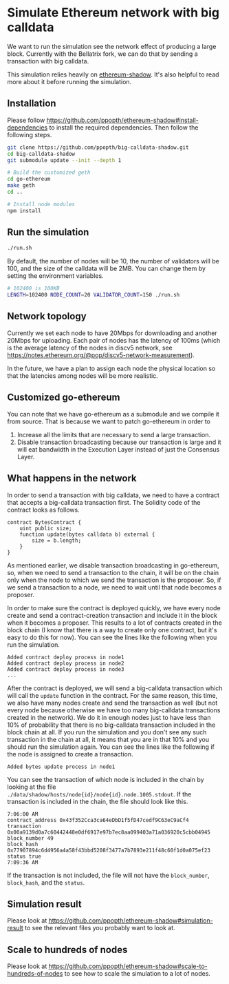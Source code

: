 # Simulate Ethereum network with big calldata

We want to run the simulation see the network effect of producing a large block. Currently with the Bellatrix fork, we can do that by sending
a transaction with big calldata.

This simulation relies heavily on [ethereum-shadow](https://github.com/ppopth/ethereum-shadow). It's also helpful to read more about it before
running the simulation.

## Installation

Please follow https://github.com/ppopth/ethereum-shadow#install-dependencies to install the required dependencies. Then follow the following steps.

```bash
git clone https://github.com/ppopth/big-calldata-shadow.git
cd big-calldata-shadow
git submodule update --init --depth 1

# Build the customized geth
cd go-ethereum
make geth
cd ..

# Install node modules
npm install
```

## Run the simulation

```bash
./run.sh
```
By default, the number of nodes will be 10, the number of validators will be 100, and the size of the calldata will be 2MB.
You can change them by setting the environment variables.
```bash
# 102400 is 100KB
LENGTH=102400 NODE_COUNT=20 VALIDATOR_COUNT=150 ./run.sh
```

## Network topology

Currently we set each node to have 20Mbps for downloading and another 20Mbps for uploading. Each pair of nodes has the latency of 100ms
(which is the average latency of the nodes in discv5 network, see https://notes.ethereum.org/@pop/discv5-network-measurement).

In the future, we have a plan to assign each node the physical location so that the latencies among nodes will be more realistic.

## Customized go-ethereum

You can note that we have go-ethereum as a submodule and we compile it from source. That is because we want to patch go-ethereum in order to
1. Increase all the limits that are necessary to send a large transaction.
2. Disable transaction broadcasting because our transaction is large and it will eat bandwidth in the Execution Layer instead of just the Consensus Layer.

## What happens in the network

In order to send a transaction with big calldata, we need to have a contract that accepts a big-calldata transaction first. The Solidity code of the
contract looks as follows.

```solidity
contract BytesContract {
    uint public size;
    function update(bytes calldata b) external {
        size = b.length;
    }
}
```

As mentioned earlier, we disable transaction broadcasting in go-ethereum, so, when we need to send a transaction to the chain, it will be on the chain
only when the node to which we send the transaction is the proposer. So, if we send a transaction to a node, we need to wait until that node becomes
a proposer.

In order to make sure the contract is deployed quickly, we have every node create and send a contract-creation transaction and include it in the block
when it becomes a proposer. This results to a lot of contracts created in the block chain (I know that there is a way to create only one contract, but
it's easy to do this for now). You can see the lines like the following when you run the simulation.
```
Added contract deploy process in node1
Added contract deploy process in node2
Added contract deploy process in node3
...
```

After the contract is deployed, we will send a big-calldata transaction which will call the `update` function in the contract. For the same reason, this
time, we also have many nodes create and send the transaction as well (but not every node because otherwise we have too many big-calldata transactions
created in the network). We do it in enough nodes just to have less than 10% of probability that there is no big-calldata transaction included in the
block chain at all. If you run the simulation and you don't see any such transaction in the chain at all, it means that you are in that 10% and
you should run the simulation again. You can see the lines like the following if the node is assigned to create a transaction.
```
Added bytes update process in node1
```

You can see the transaction of which node is included in the chain by looking at the file `./data/shadow/hosts/node{id}/node{id}.node.1005.stdout`.
If the transaction is included in the chain, the file should look like this.
```
7:06:00 AM
contract_address 0x43f352Cca3ca64eDbD1f5fD47cedf9C63eC9aCf4
transaction 0x00a9139d0a7c60442448e0df6917e97b7ec8aa099403a71a036920c5cbb04945
block_number 49
block_hash 0x77907894c6d4956a4a58f43bbd5208f3477a7b7893e211f48c60f1d0a075ef23
status true
7:09:36 AM
```
If the transaction is not included, the file will not have the `block_number`, `block_hash`, and the `status`.

## Simulation result

Please look at https://github.com/ppopth/ethereum-shadow#simulation-result to see the relevant files you probably want to look at.

## Scale to hundreds of nodes

Please look at https://github.com/ppopth/ethereum-shadow#scale-to-hundreds-of-nodes to see how to scale the simulation to a lot of nodes.
